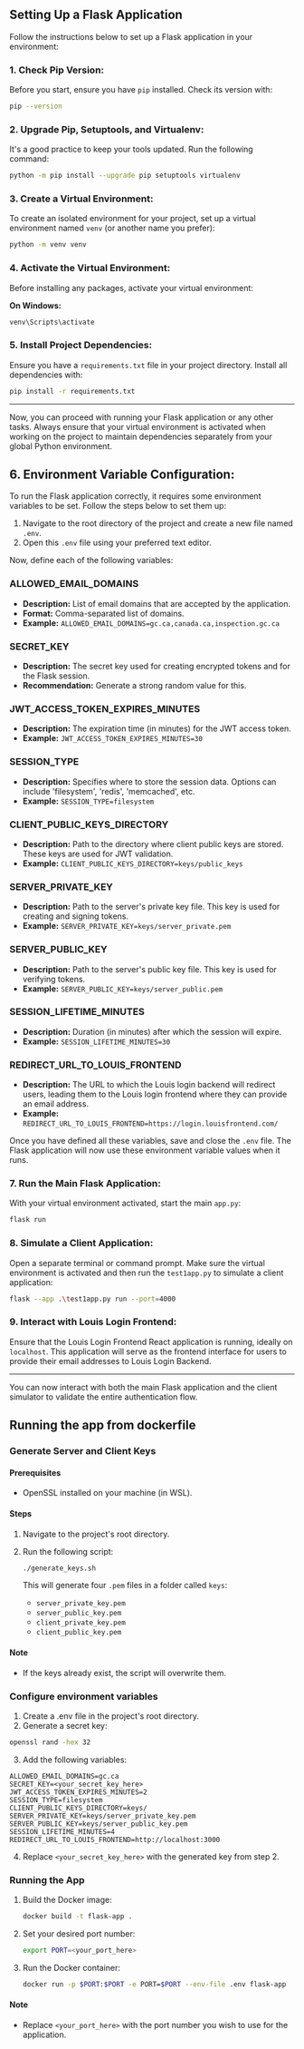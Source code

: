 ## Setting Up a Flask Application

Follow the instructions below to set up a Flask application in your environment:

### 1. Check Pip Version:

Before you start, ensure you have `pip` installed. Check its version with:

```bash
pip --version
```

### 2. Upgrade Pip, Setuptools, and Virtualenv:

It's a good practice to keep your tools updated. Run the following command:

```bash
python -m pip install --upgrade pip setuptools virtualenv
```

### 3. Create a Virtual Environment:

To create an isolated environment for your project, set up a virtual environment named `venv` (or another name you prefer):

```bash
python -m venv venv
```

### 4. Activate the Virtual Environment:

Before installing any packages, activate your virtual environment:

**On Windows:**

```bash
venv\Scripts\activate
```

### 5. Install Project Dependencies:

Ensure you have a `requirements.txt` file in your project directory. Install all dependencies with:

```bash
pip install -r requirements.txt
```

---

Now, you can proceed with running your Flask application or any other tasks. Always ensure that your virtual environment is activated when working on the project to maintain dependencies separately from your global Python environment.

## 6. Environment Variable Configuration:

To run the Flask application correctly, it requires some environment variables to be set. Follow the steps below to set them up:

1. Navigate to the root directory of the project and create a new file named `.env`.
2. Open this `.env` file using your preferred text editor.

Now, define each of the following variables:

### ALLOWED_EMAIL_DOMAINS

- **Description:** List of email domains that are accepted by the application.
- **Format:** Comma-separated list of domains.
- **Example:** `ALLOWED_EMAIL_DOMAINS=gc.ca,canada.ca,inspection.gc.ca`

### SECRET_KEY

- **Description:** The secret key used for creating encrypted tokens and for the Flask session.
- **Recommendation:** Generate a strong random value for this.

### JWT_ACCESS_TOKEN_EXPIRES_MINUTES

- **Description:** The expiration time (in minutes) for the JWT access token.
- **Example:** `JWT_ACCESS_TOKEN_EXPIRES_MINUTES=30`

### SESSION_TYPE

- **Description:** Specifies where to store the session data. Options can include 'filesystem', 'redis', 'memcached', etc.
- **Example:** `SESSION_TYPE=filesystem`

### CLIENT_PUBLIC_KEYS_DIRECTORY

- **Description:** Path to the directory where client public keys are stored. These keys are used for JWT validation.
- **Example:** `CLIENT_PUBLIC_KEYS_DIRECTORY=keys/public_keys`

### SERVER_PRIVATE_KEY

- **Description:** Path to the server's private key file. This key is used for creating and signing tokens.
- **Example:** `SERVER_PRIVATE_KEY=keys/server_private.pem`

### SERVER_PUBLIC_KEY

- **Description:** Path to the server's public key file. This key is used for verifying tokens.
- **Example:** `SERVER_PUBLIC_KEY=keys/server_public.pem`

### SESSION_LIFETIME_MINUTES

- **Description:** Duration (in minutes) after which the session will expire.
- **Example:** `SESSION_LIFETIME_MINUTES=30`

### REDIRECT_URL_TO_LOUIS_FRONTEND

- **Description:** The URL to which the Louis login backend will redirect users, leading them to the Louis login frontend where they can provide an email address.
- **Example:** `REDIRECT_URL_TO_LOUIS_FRONTEND=https://login.louisfrontend.com/`

Once you have defined all these variables, save and close the `.env` file. The Flask application will now use these environment variable values when it runs.

### 7. Run the Main Flask Application:

With your virtual environment activated, start the main `app.py`:

```bash
flask run
```

### 8. Simulate a Client Application:

Open a separate terminal or command prompt. Make sure the virtual environment is activated and then run the `test1app.py` to simulate a client application:

```bash
flask --app .\test1app.py run --port=4000
```

### 9. Interact with Louis Login Frontend:

Ensure that the Louis Login Frontend React application is running, ideally on `localhost`. This application will serve as the frontend interface for users to provide their email addresses to Louis Login Backend.

---

You can now interact with both the main Flask application and the client simulator to validate the entire authentication flow.

## Running the app from dockerfile

### Generate Server and Client Keys

#### Prerequisites

- OpenSSL installed on your machine (in WSL).

#### Steps

1. Navigate to the project's root directory.
2. Run the following script:

   ```bash
   ./generate_keys.sh
   ```

   This will generate four `.pem` files in a folder called `keys`:

   - `server_private_key.pem`
   - `server_public_key.pem`
   - `client_private_key.pem`
   - `client_public_key.pem`

#### Note

- If the keys already exist, the script will overwrite them.

### Configure environment variables

1. Create a .env file in the project's root directory.
2. Generate a secret key:

```bash
openssl rand -hex 32
```

3. Add the following variables:

```
ALLOWED_EMAIL_DOMAINS=gc.ca
SECRET_KEY=<your_secret_key_here>
JWT_ACCESS_TOKEN_EXPIRES_MINUTES=2
SESSION_TYPE=filesystem
CLIENT_PUBLIC_KEYS_DIRECTORY=keys/
SERVER_PRIVATE_KEY=keys/server_private_key.pem
SERVER_PUBLIC_KEY=keys/server_public_key.pem
SESSION_LIFETIME_MINUTES=4
REDIRECT_URL_TO_LOUIS_FRONTEND=http://localhost:3000
```

4. Replace `<your_secret_key_here>` with the generated key from step 2.

### Running the App

1. Build the Docker image:

   ```bash
   docker build -t flask-app .
   ```

2. Set your desired port number:

   ```bash
   export PORT=<your_port_here>
   ```

3. Run the Docker container:

   ```bash
   docker run -p $PORT:$PORT -e PORT=$PORT --env-file .env flask-app
   ```

#### Note

- Replace `<your_port_here>` with the port number you wish to use for the application.
